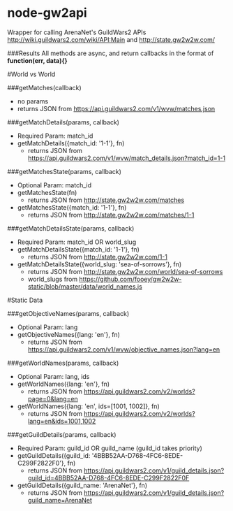 node-gw2api
========
Wrapper for calling ArenaNet's GuildWars2 APIs
http://wiki.guildwars2.com/wiki/API:Main and http://state.gw2w2w.com/

###Results
All methods are async, and return callbacks in the format of **function(err, data){}**

#World vs World

###getMatches(callback)
- no params
- returns JSON from https://api.guildwars2.com/v1/wvw/matches.json

###getMatchDetails(params, callback)
- Required Param: match_id
- getMatchDetails({match_id: '1-1'}, fn)
	- returns JSON from https://api.guildwars2.com/v1/wvw/match_details.json?match_id=1-1

###getMatchesState(params, callback)
- Optional Param: match_id
- getMatchesState(fn)
	- returns JSON from http://state.gw2w2w.com/matches
- getMatchesState({match_id: '1-1'}, fn)
	- returns JSON from http://state.gw2w2w.com/matches/1-1

###getMatchDetailsState(params, callback)
- Required Param: match_id OR world_slug
- getMatchDetailsState({match_id: '1-1'}, fn)
	- returns JSON from http://state.gw2w2w.com/1-1
- getMatchDetailsState({world_slug: 'sea-of-sorrows'}, fn)
	- returns JSON from http://state.gw2w2w.com/world/sea-of-sorrows
	- world_slugs from https://github.com/fooey/gw2w2w-static/blob/master/data/world_names.js


#Static Data

###getObjectiveNames(params, callback)
- Optional Param: lang
- getObjectiveNames({lang: 'en'}, fn)
	- returns JSON from https://api.guildwars2.com/v1/wvw/objective_names.json?lang=en

###getWorldNames(params, callback)
- Optional Param: lang, ids
- getWorldNames({lang: 'en'}, fn)
	- returns JSON from https://api.guildwars2.com/v2/worlds?page=0&lang=en
- getWorldNames({lang: 'en', ids=[1001, 1002]}, fn)
	- returns JSON from https://api.guildwars2.com/v2/worlds?lang=en&ids=1001,1002

###getGuildDetails(params, callback)
- Required Param: guild_id OR guild_name (guild_id takes priority)
- getGuildDetails({guild_id: '4BBB52AA-D768-4FC6-8EDE-C299F2822F0'}, fn)
	- returns JSON from https://api.guildwars2.com/v1/guild_details.json?guild_id=4BBB52AA-D768-4FC6-8EDE-C299F2822F0F
- getGuildDetails({guild_name: 'ArenaNet'}, fn)
	- returns JSON from https://api.guildwars2.com/v1/guild_details.json?guild_name=ArenaNet